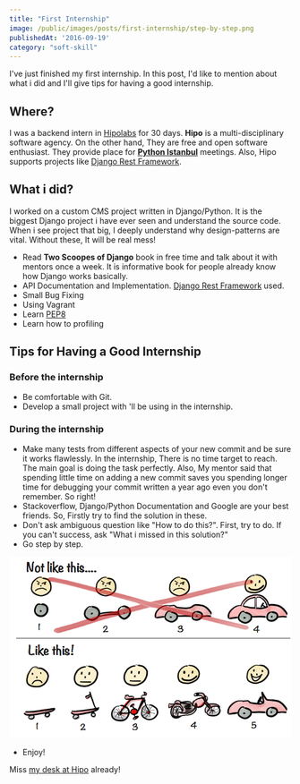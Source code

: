 ```yaml
---
title: "First Internship"
image: /public/images/posts/first-internship/step-by-step.png
publishedAt: '2016-09-19'
category: "soft-skill"
---
```


I've just finished my first internship. In this post, I'd like to mention about what i did and I'll give tips for having a good internship.

## Where?

I was a backend intern in [Hipolabs](http://hipolabs.com) for 30 days. **Hipo** is a multi-disciplinary software agency. On the other hand, They are free and open software enthusiast. They provide place for [**Python Istanbul**](http://pyistanbul.org) meetings. Also, Hipo supports projects like [Django Rest Framework](https://fund.django-rest-framework.org/topics/funding/#our-sponsors).

## What i did?

I worked on a custom CMS project written in Django/Python. It is the biggest Django project i have ever seen and understand the source code. When i see project that big, I deeply understand why design-patterns are vital. Without these, It will be real mess!

- Read **Two Scoopes of Django** book in free time and talk about it with mentors once a week. It is informative book for people already know how Django works basically.
- API Documentation and Implementation. [Django Rest Framework](http://www.django-rest-framework.org/) used.
- Small Bug Fixing
- Using Vagrant
- Learn [PEP8](https://www.python.org/dev/peps/pep-0008/)
- Learn how to profiling

## Tips for Having a Good Internship

### Before the internship

- Be comfortable with Git.
- Develop a small project with 'll be using in the internship.

### During the internship

- Make many tests from different aspects of your new commit and be sure it works flawlessly. In the internship, There is no time target to reach. The main goal is doing the task perfectly. Also, My mentor said that spending little time on adding a new commit saves you spending longer time for debugging your commit written a year ago even you don't remember. So right!
- Stackoverflow, Django/Python Documentation and Google are your best friends. So, Firstly try to find the solution in these.
- Don't ask ambiguous question like "How to do this?". First, try to do. If you can't success, ask "What i missed in this solution?"
- Go step by step.

![Go step by step](/public/images/posts/first-internship/step-by-step.png)

- Enjoy!

Miss [my desk at Hipo](/public/images/posts/first-internship/my-desk-at-hipo.jpg) already!

